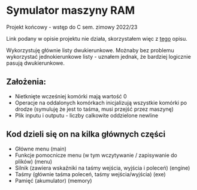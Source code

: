 # Symulator maszyny RAM

Projekt końcowy - wstęp do C sem. zimowy 2022/23

Link podany w opisie projektu nie działa, skorzystałem więc z [tego](http://www.math.uni.wroc.pl/~msliw/RAMopis.pdf) opisu.

Wykorzystuję głównie listy dwukierunkowe. Możnaby bez problemu wykorzystać jednokierunkowe listy - uznałem jednak, że bardziej logicznie pasują dwukierunkowe.

## Założenia:
- Nietknięte wcześniej komórki mają wartość 0
- Operacje na oddalonych komórkach inicjalizują wszystkie komórki po drodze (symuluję że jest to taśma, musi przejść przez maszynę)
- Plik inputu i outputu - liczby calkowite oddzielone newline

## Kod dzieli się on na kilka głównych części
- Główne menu (main)
- Funkcje pomocnicze menu (w tym wczytywanie / zapisywanie do plików) (menu)
- Silnik (zawiera wskaźniki na taśmy wejścia, wyjścia i poleceń) (engine)
- Taśmy (głównie taśma poleceń, taśmy wejścia/wyjścia) (exe)
- Pamięć (akumulator) (memory)
